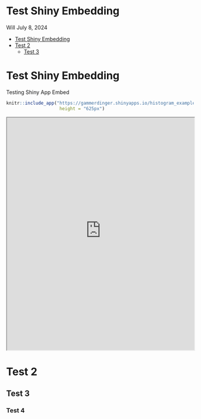 Test Shiny Embedding
================
Will
July 8, 2024

- [Test Shiny Embedding](#test-shiny-embedding)
- [Test 2](#test-2)
  - [Test 3](#test-3)

# Test Shiny Embedding

Testing Shiny App Embed

``` r
knitr::include_app("https://gammerdinger.shinyapps.io/histogram_example/",
                    height = "625px")
```

<iframe src="https://gammerdinger.shinyapps.io/histogram_example/?showcase=0" width="100%" height="625px" data-external="1">
</iframe>

# Test 2

## Test 3

### Test 4
